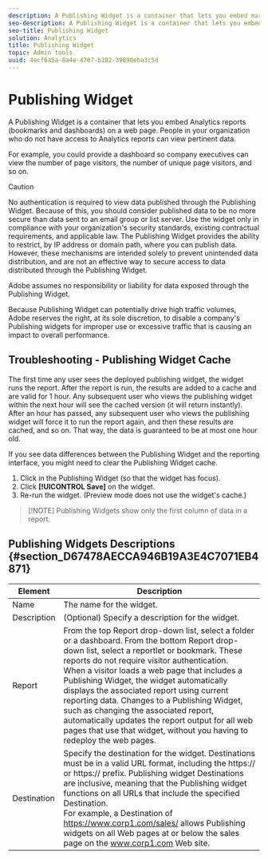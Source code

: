 ```yaml
---
description: A Publishing Widget is a container that lets you embed marketing reports (bookmarks and dashboards) on a web page. People in your organization who do not have access to marketing reports can view pertinent data.
seo-description: A Publishing Widget is a container that lets you embed marketing reports (bookmarks and dashboards) on a web page. People in your organization who do not have access to marketing reports can view pertinent data.
seo-title: Publishing Widget
solution: Analytics
title: Publishing Widget
topic: Admin tools
uuid: 4ecf6a5a-8a4e-4707-b282-39890eba3c5d
---
```


# Publishing Widget

A Publishing Widget is a container that lets you embed Analytics reports (bookmarks and dashboards) on a web page. People in your organization who do not have access to Analytics reports can view pertinent data.

For example, you could provide a dashboard so company executives can view the number of page visitors, the number of unique page visitors, and so on.

>[!CAUTION]
>
>No authentication is required to view data published through the Publishing Widget. Because of this, you should consider published data to be no more secure than data sent to an email group or list server. Use the widget only in compliance with your organization's security standards, existing contractual requirements, and applicable law. The Publishing Widget provides the ability to restrict, by IP address or domain path, where you can publish data. However, these mechanisms are intended solely to prevent unintended data distribution, and are not an effective way to secure access to data distributed through the Publishing Widget.
>
>Adobe assumes no responsibility or liability for data exposed through the Publishing Widget.

Because Publishing Widget can potentially drive high traffic volumes, Adobe reserves the right, at its sole discretion, to disable a company's Publishing widgets for improper use or excessive traffic that is causing an impact to overall performance.

## Troubleshooting - Publishing Widget Cache

The first time any user sees the deployed publishing widget, the widget runs the report. After the report is run, the results are added to a cache and are valid for 1 hour. Any subsequent user who views the publishing widget within the next hour will see the cached version (it will return instantly). After an hour has passed, any subsequent user who views the publishing widget will force it to run the report again, and then these results are cached, and so on. That way, the data is guaranteed to be at most one hour old.

If you see data differences between the Publishing Widget and the reporting interface, you might need to clear the Publishing Widget cache.

1. Click in the Publishing Widget (so that the widget has focus).
1. Click **[!UICONTROL Save]** on the widget.
1. Re-run the widget. (Preview mode does not use the widget's cache.)

> [!NOTE] Publishing Widgets show only the first column of data in a report.

## Publishing Widgets Descriptions {#section_D67478AECCA946B19A3E4C7071EB4871}

| Element | Description |
|--- |--- |
|Name|The name for the widget.|
|Description|(Optional) Specify a description for the widget.|
|Report|From the top Report drop-down list, select a folder or a dashboard. From the bottom Report drop-down list, select a reportlet or bookmark.  These reports do not require visitor authentication. <br>When a visitor loads a web page that includes a Publishing Widget, the widget automatically displays the associated report using current reporting data. Changes to a Publishing Widget, such as changing the associated report, automatically updates the report output for all web pages that use that widget, without you having to redeploy the web pages.</br>|
|Destination|Specify the destination for the widget.   Destinations must be in a valid URL format, including the https:// or https:// prefix. Publishing widget Destinations are inclusive, meaning that the Publishing widget functions on all URLs that include the specified Destination. <br>For example, a Destination of https://www.corp1.com/sales/ allows Publishing widgets on all Web pages at or below the sales page on the  www.corp1.com Web site.</br>|